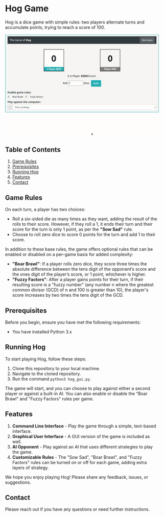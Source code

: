 # Hog Game 

Hog is a dice game with simple rules: two players alternate turns and accumulate points, trying to reach a score of 100. 

![Project Banner](https://github.com/RyanLilleyman/Hog/blob/main/banner.gif)

## Table of Contents
1. [Game Rules](#game-rules)
2. [Prerequisites](#prerequisites)
3. [Running Hog](#running-hog)
4. [Features](#features)
5. [Contact](#contact)


## Game Rules
On each turn, a player has two choices:

- Roll a six-sided die as many times as they want, adding the result of the rolls to their score. However, if they roll a 1, it ends their turn and their score for the turn is only 1 point, as per the **"Sow Sad"** rule.
- Choose to roll zero dice to score 0 points for the turn and add 1 to their score.

In addition to these base rules, the game offers optional rules that can be enabled or disabled on a per-game basis for added complexity:

- **"Boar Brawl"**: If a player rolls zero dice, they score three times the absolute difference between the tens digit of the opponent’s score and the ones digit of the player’s score, or 1 point, whichever is higher.
- **"Fuzzy Factors"**: After a player gains points for their turn, if their resulting score is a "fuzzy number" (any number n where the greatest common divisor (GCD) of n and 100 is greater than 10), the player's score increases by two times the tens digit of the GCD.

## Prerequisites

Before you begin, ensure you have met the following requirements:

- You have installed Python 3.x

## Running Hog

To start playing Hog, follow these steps:

1. Clone this repository to your local machine.
2. Navigate to the cloned repository.
3. Run the command `python3 hog_gui.py`.

The game will start, and you can choose to play against either a second player or against a built-in AI. You can also enable or disable the "Boar Brawl" and "Fuzzy Factors" rules per game.

## Features

1. **Command Line Interface** - Play the game through a simple, text-based interface.
2. **Graphical User Interface** - A GUI version of the game is included as well.
3. **AI Opponent** - Play against an AI that uses different strategies to play the game.
4. **Customizable Rules** - The "Sow Sad", "Boar Brawl", and "Fuzzy Factors" rules can be turned on or off for each game, adding extra layers of strategy.

We hope you enjoy playing Hog! Please share any feedback, issues, or suggestions.

## Contact

Please reach out if you have any questions or need further instructions.



